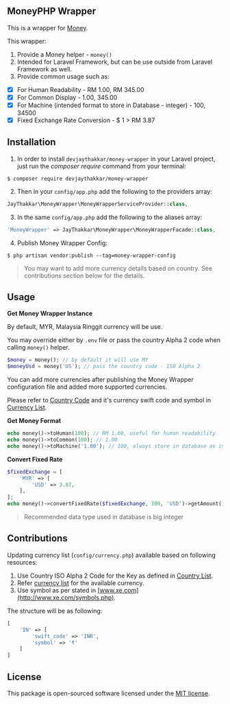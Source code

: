 ## MoneyPHP Wrapper

This is a wrapper for [Money](https://github.com/moneyphp/money). 

This wrapper:

1. Provide a Money helper - `money()`
2. Intended for Laravel Framework, but can be use outside from Laravel Framework as well.
3. Provide common usage such as:

- [x] For Human Readability - RM 1.00, RM 345.00
- [x] For Common Display - 1.00, 345.00
- [x] For Machine (intended format to store in Database - integer) - 100, 34500
- [x] Fixed Exchange Rate Conversion - $ 1 > RM 3.87

## Installation

1. In order to install `devjaythakkar/money-wrapper` in your Laravel project, just run the *composer require* command from your terminal:

```
$ composer require devjaythakkar/money-wrapper
```

2. Then in your `config/app.php` add the following to the providers array:

```php
JayThakkar\MoneyWrapper\MoneyWrapperServiceProvider::class,
```

3. In the same `config/app.php` add the following to the aliases array:

```php
'MoneyWrapper' => JayThakkar\MoneyWrapper\MoneyWrapperFacade::class,
```

4. Publish Money Wrapper Config:

```
$ php artisan vendor:publish --tag=money-wrapper-config
```

> You may want to add more currency details based on country. See contributions section below for the details.

## Usage

**Get Money Wrapper Instance**

By default, MYR, Malaysia Ringgit currency will be use. 

You may override either by `.env` file or pass the country Alpha 2 code when calling `money()` helper.

```php
$money = money(); // by default it will use MY
$moneyUsd = money('US'); // pass the country code - ISO Alpha 2
```

You can add more currencies after publishing the Money Wrapper configuration file and added more supported currencies.

Please refer to [Country Code](http://www.nationsonline.org/oneworld/country_code_list.htm) and it's currency swift code and symbol in [Currency List](http://www.xe.com/iso4217.php).

**Get Money Format**

```php
echo money()->toHuman(100); // RM 1.00, useful for human readability
echo money()->toCommon(100); // 1.00
echo money()->toMachine('1.00'); // 100, always store in database as integer. 
```

**Convert Fixed Rate**

```php
$fixedExchange = [
    'MYR' => [
        'USD' => 3.87,
    ],
];
echo money()->convertFixedRate($fixedExchange, 100, 'USD')->getAmount(); // 387
```

> Recommended data type used in database is big integer

## Contributions

Updating currency list (`config/currency.php`) available based on following resources:

1. Use Country ISO Alpha 2 Code for the Key as defined in [Country List](http://www.nationsonline.org/oneworld/country_code_list.htm).
2. Refer [currency list](http://www.xe.com/iso4217.php) for the available currency.
3. Use symbol as per stated in [www.xe.com](http://www.xe.com/symbols.php).

The structure will be as following:

```php
[
	'IN' => [
		'swift_code' => 'INR',
		'symbol' => '₹'
	]
]
```

## License

This package is open-sourced software licensed under the [MIT license](http://opensource.org/licenses/MIT).
